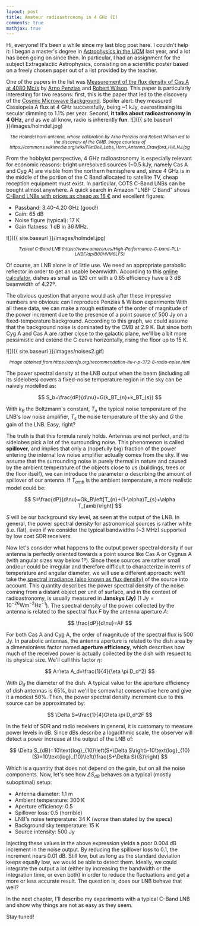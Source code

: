 ```yaml
---
layout: post
title: Amateur radioastronomy in 4 GHz (I)
comments: true
mathjax: true
---
```


Hi, everyone! It's been a while since my last blog post here. I couldn't help it: I began a master's degree in [Astrophysics in the UCM](https://www.ucm.es/masterastrofisica) last year, and a lot has been going on since then. In particular, I had an assignment for the subject Extragalactic Astrophysics, consisting on a scientific poster based on a freely chosen paper out of a list provided by the teacher.

One of the papers in the list was [Measurement of the flux density of Cas A at 4080 Mc/s](http://adsabs.harvard.edu/full/1965ApJ...142.1149P) by [Arno Penzias](https://es.wikipedia.org/wiki/Arno_Allan_Penzias) and [Robert Wilson](https://en.wikipedia.org/wiki/Robert_Woodrow_Wilson). This paper is particularly interesting for two reasons: first, this is the paper that led to the discovery of the [Cosmic Microwave Background](https://en.wikipedia.org/wiki/Cosmic_microwave_background). Spoiler alert: they measured Cassiopeia A flux at 4 GHz successfully, being ~1 kJy, overestimaing its secular dimming to 1.1% per year. Second, **it talks about radioastronomy in 4 GHz**, and as we all know, radio is inherently **fun**.
![]({{ site.baseurl }}/images/holmdel.jpg) 
<center><small><em>The Holmdel horn antenna, whose calibration by Arno Penzias and Robert Wilson led to the discovery of the CMB. Image courtesy of https://commons.wikimedia.org/wiki/File:Bell_Labs_Horn_Antenna_Crawford_Hill_NJ.jpg</em></small></center>
<!--more-->

From the hobbyist perspective, 4 GHz radioastronomy is especially relevant for economic reasons: bright unresolved sources (~0.5 kJy, namely Cas A and Cyg A) are visible from the northern hemisphere and, since 4 GHz is in the middle of the portion of the C Band allocated to satellite TV, cheap reception equipment must exist. In particular, COTS C-Band LNBs can be bought almost anywhere. A quick search in Amazon "LNBF C Band" shows [C-Band LNBs with prices as cheap as 16 €](https://www.amazon.es/Sharplace-C-Banda-POLARITY-VOLTAGE-SWITCHINH/dp/B07BZG11X8/ref=sr_1_1?__mk_es_ES=%C3%85M%C3%85%C5%BD%C3%95%C3%91&dchild=1&keywords=lnbf+c+band&qid=1601732683&sr=8-1) and excellent figures:

* Passband: 3.40-4.20 GHz (good!)
* Gain: 65 dB
* Noise figure (typical): 17 K
* Gain flatness: 1 dB in 36 MHz.

![]({{ site.baseurl }}/images/holmdel.jpg) 
<center><small><em>Typical C-Band LNB (https://www.amazon.es/High-Performance-C-band-PLL-LNBF/dp/B00HVM6LFS)</em></small></center>

Of course, an LNB alone is of little use. We need an appropriate parabolic reflector in order to get an usable beamwidth. According to this [online calculator](https://www.satsig.net/pointing/antenna-beamwidth-calculator.htm), dishes as small as 120 cm with a 0.65 efficiency have a 3 dB beamwidth of 4.22º.

The obvious question that anyone would ask after these impressive numbers are obvious: can I reproduce Penzias & Wilson experiments With all these data, we can make a rough estimate of the order of magnitude of the power increment due to the presence of a point source of 500 Jy on a fixed-temperature background. According to this graph, we could assume that the background noise is dominated by the CMB at 2.9 K. But since both Cyg A and Cas A are rather close to the galactic plane, we'll be a bit more pessimistic and extend the C curve horizontally, rising the floor up to 15 K.

![]({{ site.baseurl }}/images/noises2.gif) 
<center><small><em>Image obtained from https://azrefs.org/recommendation-itu-r-p-372-8-radio-noise.html</em></small></center>

The power spectral density at the LNB output when the beam (including all its sidelobes) covers a fixed-noise temperature region in the sky can be naively modelled as:

$$
S_b=\frac{dP}{d\nu}=G(k_BT_{n}+k_BT_{s})
$$

With $k_B$ the Boltzmann's constant, $T_n$ the typical noise temperature of the LNB's low noise amplifier, $T_s$ the noise temperature of the sky and $G$ the gain of the LNB. Easy, right? 

The truth is that this formula rarely holds. Antennas are not perfect, and its sidelobes pick a lot of the surrounding noise. This phenomenon is called **spillover**, and implies that only a (hopefully big) fraction of the power entering the internal low noise amplifier actually comes from the sky. If we assume that the surrounding noise is purely thermal in nature and caused by the ambient temperature of the objects close to us (buildings, trees or the floor itself), we can introduce the parameter $\alpha$ describing the amount of spillover of our antenna. If $T_{amb}$ is the ambient temperature, a more realistic model could be:

$$
S=\frac{dP}{d\nu}=Gk_B\left[T_{n}+(1-\alpha)T_{s}+\alpha T_{amb}\right]
$$

$S$ will be our background sky level, as seen at the output of the LNB. In general, the power spectral density for astronomical sources is rather white (i.e. flat), even if we consider the typical bandwidths (~3 MHz) supported by low cost SDR receivers.

Now let's consider what happens to the output power spectral density if our antenna is perfectly oriented towards a point source like Cas A or Cygnus A (with angular sizes way below 1º). Since these sources are rather small and/our could be irregular and therefore difficult to characterize in terms of temperature and angular diameter, we will use a different approach: we'll take the [spectral irradiance (also known as flux density)](https://en.wikipedia.org/wiki/Irradiance#Spectral_irradiance) of the source into account. This quantity describes the power spectral density of the noise coming from a distant object per unit of surface, and in the context of radioastronomy, is usually measured in **Janskys (Jy)** ($1\text{ Jy}=10^{-26}\text{W}\text{m}^{-2}\text{Hz}^{-1}$). The spectral density of the power collected by the antenna is related to the spectral flux $F$ by the antenna aperture $A$:

$$
\frac{dP}{d\nu}=AF
$$

For both Cas A and Cyg A, the order of magnitude of the spectral flux is 500 Jy. In parabolic antennas, the antenna aperture is related to the dish area by a dimensionless factor named **aperture efficiency**, which describes how much of the received power is actually collected by the dish with respect to its physical size. We'll call this factor $\eta$:

$$
A=\eta A_d=\frac{1}{4}{\eta \pi D_d^2}
$$

With $D_d$ the diameter of the dish. A typical value for the aperture efficiency of dish antennas is 65%, but we'll be somewhat conservative here and give it a modest 50%. Then, the power spectral density increment due to this source can be approximated by:

$$
\Delta S=\frac{1}{4}G\eta \pi D_d^2F
$$

In the field of SDR and radio receivers in general, it is customary to measure power levels in dB. Since dBs describe a logarithmic scale, the observer will detect a power increase at the output of the LNB of:

$$
\Delta S_{dB}=10\text{log}_{10}\left(S+\Delta S\right)-10\text{log}_{10}(S)=10\text{log}_{10}\left(\frac{S+\Delta S}{S}\right)
$$

Which is a quantity that does not depend on the gain, but on all the noise components. Now, let's see how $\Delta S_{dB}$ behaves on a typical (mostly suboptimal) setup:

* Antenna diameter: $1.1 \text{ m}$
* Ambient temperature: $300\text{ K}$
* Aperture efficiency: $0.5$
* Spillover loss: $0.5$ (horrible)
* LNB's noise temperature: $34\text{ K}$ (worse than stated by the specs)
* Background sky temperature: $15 \text{ K}$
* Source intensity: $500\text{ Jy}$

Injecting these values in the above expression yields a poor 0.004 dB increment in the noise output. By reducing the spillover loss to 0.1, the increment nears 0.01 dB. Still low, but as long as the standard deviation keeps equally low, we would be able to detect them. Ideally, we could integrate the output a lot (either by increasing the bandwidth or the integration time, or even both) in order to reduce the fluctuations and get a more or less accurate result. The question is, does our LNB behave that well?

In the next chapter, I'll describe my experiments with a typical C-Band LNB and show why things are not as easy as they seem.

Stay tuned!


